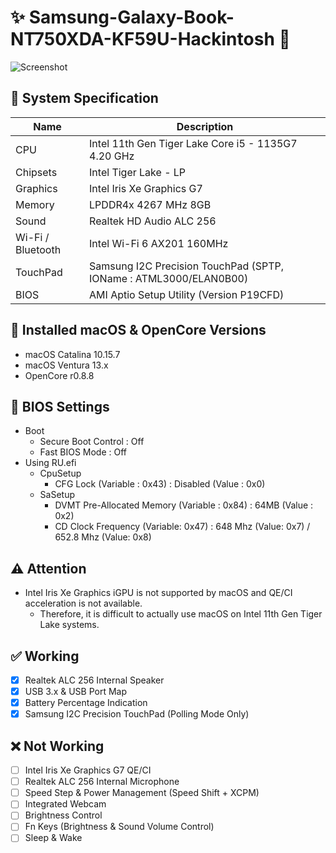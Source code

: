 # ✨ Samsung-Galaxy-Book-NT750XDA-KF59U-Hackintosh 🌌

![Screenshot](https://user-images.githubusercontent.com/61459016/210082015-4a2a386f-f12f-47b4-beba-b199d8c6b4d7.png)

## 🌿 System Specification
| Name | Description |
| - | - |
| CPU | Intel 11th Gen Tiger Lake Core i5 - 1135G7 4.20 GHz |
| Chipsets | Intel Tiger Lake - LP |
| Graphics | Intel Iris Xe Graphics G7 |
| Memory | LPDDR4x 4267 MHz 8GB |
| Sound | Realtek HD Audio ALC 256 |
| Wi-Fi / Bluetooth | Intel Wi-Fi 6 AX201 160MHz |
| TouchPad | Samsung I2C Precision TouchPad (SPTP, IOName : ATML3000/ELAN0B00) |
| BIOS | AMI Aptio Setup Utility (Version P19CFD) |

## 🍃 Installed macOS & OpenCore Versions
- macOS Catalina 10.15.7
- macOS Ventura 13.x
- OpenCore r0.8.8

## 🍁 BIOS Settings
- Boot
  - Secure Boot Control : Off
  - Fast BIOS Mode : Off
- Using RU.efi
  - CpuSetup
    - CFG Lock (Variable : 0x43) : Disabled (Value : 0x0)
  - SaSetup
    - DVMT Pre-Allocated Memory (Variable : 0x84) : 64MB (Value : 0x2)
    - CD Clock Frequency (Variable: 0x47) : 648 Mhz (Value: 0x7) / 652.8 Mhz (Value: 0x8) 

## ⚠️ Attention
- Intel Iris Xe Graphics iGPU is not supported by macOS and QE/CI acceleration is not available.
  - Therefore, it is difficult to actually use macOS on Intel 11th Gen Tiger Lake systems.

## ✅ Working
- [X] Realtek ALC 256 Internal Speaker
- [X] USB 3.x & USB Port Map
- [X] Battery Percentage Indication
- [X] Samsung I2C Precision TouchPad (Polling Mode Only)

## ❌ Not Working
- [ ] Intel Iris Xe Graphics G7 QE/CI
- [ ] Realtek ALC 256 Internal Microphone
- [ ] Speed Step & Power Management (Speed Shift + XCPM)
- [ ] Integrated Webcam
- [ ] Brightness Control
- [ ] Fn Keys (Brightness & Sound Volume Control)
- [ ] Sleep & Wake

